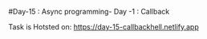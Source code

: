 #Day-15 : Async programming- Day -1 : Callback

Task is Hotsted on: https://day-15-callbackhell.netlify.app
